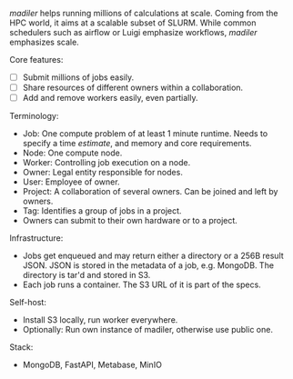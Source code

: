 *madiler* helps running millions of calculations at scale. Coming from the HPC world, it aims at a scalable subset of SLURM. While common schedulers such as airflow or Luigi emphasize workflows, *madiler* emphasizes scale.

Core features:
- [ ] Submit millions of jobs easily.
- [ ] Share resources of different owners within a collaboration.
- [ ] Add and remove workers easily, even partially.

Terminology:
- Job: One compute problem of at least 1 minute runtime. Needs to specify a time *estimate*, and memory and core requirements.
- Node: One compute node.
- Worker: Controlling job execution on a node.
- Owner: Legal entity responsible for nodes. 
- User: Employee of owner.
- Project: A collaboration of several owners. Can be joined and left by owners.
- Tag: Identifies a group of jobs in a project.
- Owners can submit to their own hardware or to a project.

Infrastructure:
- Jobs get enqueued and may return either a directory or a 256B result JSON. JSON is stored in the metadata of a job, e.g. MongoDB. The directory is tar'd and stored in S3.
- Each job runs a container. The S3 URL of it is part of the specs.

Self-host:
- Install S3 locally, run worker everywhere.
- Optionally: Run own instance of madiler, otherwise use public one.

Stack:
- MongoDB, FastAPI, Metabase, MinIO
